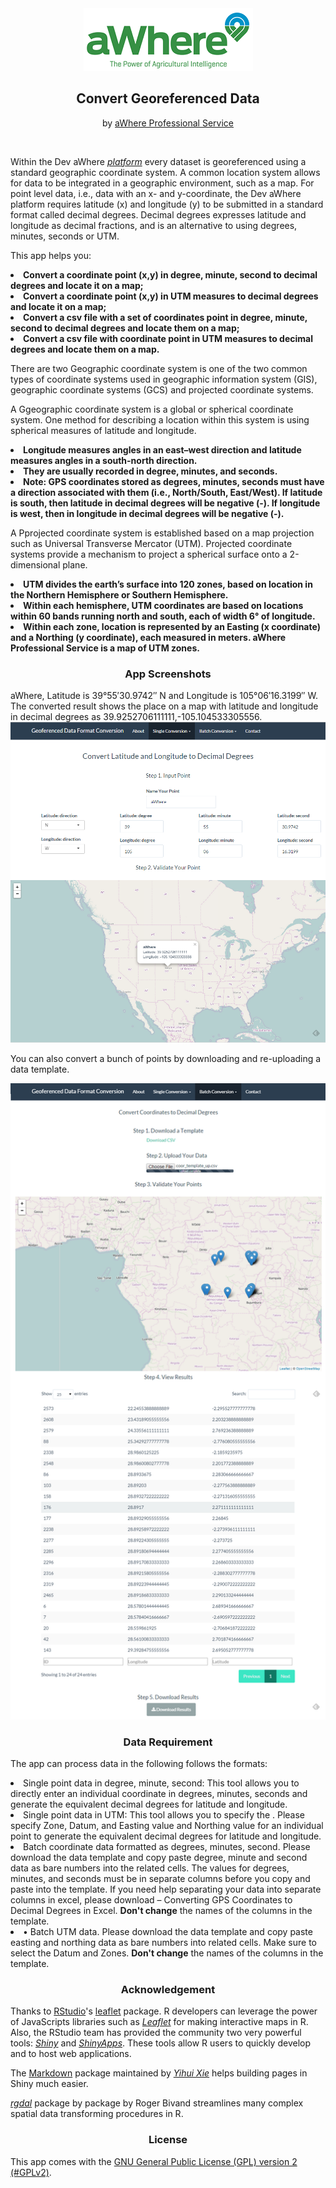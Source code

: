 <center><img src="https://raw.githubusercontent.com/yizhexu/GeoConversion/master/image/logo.png" alt="logo"></center>
<center><h2>Convert Georeferenced Data</h2></center>
<center><p> by <a href="http://www.awhere.com/services-and-support/professional-services" target="_blank">aWhere Professional Service</a></p><br></center>


Within the Dev aWhere <a href="http://apps.awhere.com/" target="_blank"><i>platform</i></a> every dataset is georeferenced using a standard geographic coordinate system.  A common location system allows for data to be integrated in a geographic environment, such as a map. For point level data, i.e., data with an x- and y-coordinate, the Dev aWhere platform requires latitude (x) and longitude (y) to be submitted in a standard format called decimal degrees. Decimal degrees expresses latitude and longitude as decimal fractions, and is an alternative to using degrees, minutes, seconds or UTM.


This app helps you:

<li><b>Convert a coordinate point (x,y) in degree, minute, second to decimal degrees and locate it on a map; </b></li>
<li><b>Convert a coordinate point (x,y) in UTM measures to decimal degrees and locate it on a map; </b></li>
<li><b>Convert a csv file with a set of coordinates point in degree, minute, second to decimal degrees and locate them on a map; </b></li>
<li><b>Convert a csv file with coordinate point in UTM measures to decimal degrees and locate them on a map. </b></li>

There are two Geographic coordinate system is one of the two common types of coordinate systems used in geographic information system (GIS), geographic coordinate systems (GCS) and projected coordinate systems.

A Ggeographic coordinate system is a global or spherical coordinate system. One method for describing a location within this system is using spherical measures of latitude and longitude.

<li><b>Longitude measures angles in an east–west direction and latitude measures angles in a south-north direction.</b></li>
<li><b>They are usually recorded in degree, minutes, and seconds.</b></li>
<li><b>Note: GPS coordinates stored as degrees, minutes, seconds must have a direction associated with them (i.e., North/South, East/West). If latitude is south, then latitude in decimal degrees will be negative (-). If longitude is west, then in longitude in decimal degrees will be negative (-).</b></li>

A Pprojected coordinate system is established based on a map projection such as Universal Transverse Mercator (UTM). Projected coordinate systems provide a mechanism to project a spherical surface onto a 2-dimensional plane.

<li><b>UTM divides the earth’s surface into 120 zones, based on location in the Northern Hemisphere or Southern Hemisphere.</b></li>
<li><b>Within each hemisphere, UTM coordinates are based on locations within 60 bands running north and south, each of width 6° of longitude.</b></li>
<li><b>Within each zone, location is represented by an Easting (x coordinate) and a Northing (y coordinate), each measured in meters. aWhere Professional Service is a map of UTM zones.</b></li>

<center><h3>App Screenshots</h3></center>
aWhere, Latitude is 39°55′30.9742″ N and Longitude is 105°06′16.3199″ W. The converted result shows the place on a map with latitude and longitude in decimal degrees as 39.9252706111111,-105.104533305556. 

<img src="https://raw.githubusercontent.com/yizhexu/GeoConversion/master/image/1.PNG" alt="Single Point">

You can also convert a bunch of points by downloading and re-uploading a data template. 

<img src="https://raw.githubusercontent.com/yizhexu/GeoConversion/master/image/2.PNG" alt="Multiple Point">

<center><h3>Data Requirement</h3></center>

The app can process data in the following follows the formats: 
<li>Single point data in degree, minute, second: This tool allows you to directly enter an individual coordinate in degrees, minutes, seconds and generate the equivalent decimal degrees for latitude and longitude.</li>
<li>Single point data in UTM: This tool allows you to specify the . Please specify Zone, Datum, and Easting value and Northing value for an individual point to generate the equivalent decimal degrees for latitude and longitude. </li>
<li>Batch coordinate data formatted as degrees, minutes, second. Please download the data template and copy paste degree, minute and second data as bare numbers into the related cells. The values for degrees, minutes, and seconds must be in separate columns before you copy and paste into the template. If you need help separating your data into separate columns in excel, please download – Converting GPS Coordinates to Decimal Degrees in Excel. <b>Don't change</b> the names of the columns in the template.</li>
<li>•	Batch UTM data. Please download the data template and copy paste easting and northing data as bare numbers into related cells. Make sure to select the Datum and Zones. <b>Don't change</b> the names of the columns in the template.</li>


<center><h3>Acknowledgement</h3></center>
    

Thanks to <a href="http://www.rstudio.com/" target="_blank">RStudio</a>'s <a href="http://rstudio.github.io/leaflet/" target="_blank">leaflet</a> package. R developers can leverage the power of JavaScripts libraries such as <a href="http://leafletjs.com/" target="_blank"><i>Leaflet</i></a> for making interactive maps in R. Also, the RStudio team has provided the community two very powerful tools: <a href="http://shiny.rstudio.com/" target="_blank"><i>Shiny</i></a> and <a href="https://www.shinyapps.io/" target="_blank"><i>ShinyApps</i></a>. 
These tools allow R users to quickly develop and to host web applications.

The <a href="http://cran.r-project.org/web/packages/markdown/index.html" target="_blank">Markdown</a> package maintained by <a href="http://yihui.name/en/" target="_blank"><i>Yihui Xie</i></a> helps building pages in Shiny much easier. 

<a href="http://cran.r-project.org/web/packages/rgdal/index.html" target="_blank"><i>rgdal</i></a> package by package by Roger Bivand streamlines many complex spatial data transforming procedures in R.

<center><h3>License</h3></center>

This app comes with the <a href="https://www.gnu.org/licenses/old-licenses/gpl-2.0.html" target="_blank"> GNU General Public License (GPL) version 2 (#GPLv2)</a>.
